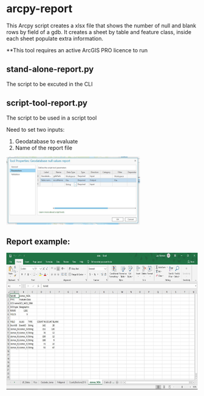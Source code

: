 # arcpy-report

<p>This Arcpy script creates a xlsx file that shows the number of null and blank rows by field of a gdb. It creates a sheet by table and feature class, inside each sheet populate extra information.</p>

<p>**This tool requires an active ArcGIS PRO licence to run</p>

## stand-alone-report.py

<p>The script to be excuted in the CLI</p>

## script-tool-report.py

<p>The script to be used in a script tool</p>

<p>Need to set two inputs:</p>
<ol>
<li>Geodatabase to evaluate</li>
<li>Name of the report file</li>
</ol>
<img src="https://github.com/luishromero/arcpy-report/blob/master/params-img.JPG" alt="Params Capture" height="180">

## Report example:
<img src="https://github.com/luishromero/arcpy-report/blob/master/report-img.JPG" alt="Report Capture" height="360">
